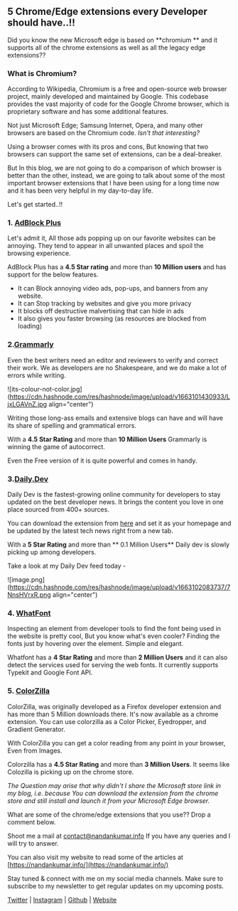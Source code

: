 ## 5 Chrome/Edge extensions every Developer should have..!!

Did you know the new Microsoft edge is based on **chromium ** and it supports all of the chrome extensions as well as all the legacy edge extensions??

### What is Chromium?
According to Wikipedia, Chromium is a free and open-source web browser project, mainly developed and maintained by Google. This codebase provides the vast majority of code for the Google Chrome browser, which is proprietary software and has some additional features.

Not just Microsoft Edge;  Samsung Internet, Opera, and many other browsers are based on the Chromium code. *Isn't that interesting?*

Using a browser comes with its pros and cons, But knowing that two browsers can support the same set of extensions, can be a deal-breaker.

But In this blog, we are not going to do a comparison of which browser is better than the other, instead, we are going to talk about some of the most important browser extensions that I have been using for a long time now and it has been very helpful in my day-to-day life. 

Let's get started..!!

### 1. [AdBlock Plus](https://chrome.google.com/webstore/detail/adblock-plus-free-ad-bloc/cfhdojbkjhnklbpkdaibdccddilifddb)
Let's admit it, All those ads popping up on our favorite websites can be annoying. They tend to appear in all unwanted places and spoil the browsing experience.

AdBlock Plus has a **4.5 Star rating** and more than **10 Million users** and has support for the below features.
-  It can Block annoying video ads, pop-ups, and banners from any website.
-  It can Stop tracking by websites and give you more privacy
-  It blocks off destructive malvertising that can hide in ads
-  It also gives you faster browsing (as resources are blocked from loading)

### 2.[Grammarly](https://chrome.google.com/webstore/detail/grammarly-grammar-checker/kbfnbcaeplbcioakkpcpgfkobkghlhen)
Even the best writers need an editor and reviewers to verify and correct their work. We as developers are no Shakespeare, and we do make a lot of errors while writing. 

![its-colour-not-color.jpg](https://cdn.hashnode.com/res/hashnode/image/upload/v1663101430933/LjxLGAVnZ.jpg align="center")

Writing those long-ass emails and extensive blogs can have and will have its share of spelling and grammatical errors. 

With a **4.5 Star Rating** and more than **10 Million Users** Grammarly is winning the game of autocorrect.

Even the Free version of it is quite powerful and comes in handy.

### 3.[Daily.Dev](https://daily.dev/)
Daily Dev is the fastest-growing online community for developers to stay updated on the best developer news. It brings the content you love in one place sourced from 400+ sources. 

You can download the extension from [here](https://chrome.google.com/webstore/detail/dailydev-the-homepage-dev/jlmpjdjjbgclbocgajdjefcidcncaied) and set it as your homepage and be updated by the latest tech news right from a new tab.

With a **5 Star Rating** and more than ** 0.1 Million Users** Daily dev is slowly picking up among developers.

Take a look at my Daily Dev feed today -

![image.png](https://cdn.hashnode.com/res/hashnode/image/upload/v1663102083737/7NnsHVrxR.png align="center")

### 4. [WhatFont](https://chrome.google.com/webstore/detail/whatfont/jabopobgcpjmedljpbcaablpmlmfcogm)

Inspecting an element from developer tools to find the font being used in the website is pretty cool, But you know what's even cooler? Finding the fonts just by hovering over the element. Simple and elegant. 

Whatfont has a **4 Star Rating** and more than **2 Million Users** and it can also detect the services used for serving the web fonts. It currently supports Typekit and Google Font API.

### 5. [ColorZilla](https://chrome.google.com/webstore/detail/colorzilla/bhlhnicpbhignbdhedgjhgdocnmhomnp)
ColorZilla, was originally developed as a Firefox developer extension and has more than 5 Million downloads there. It's now available as a chrome extension. You can use colorzilla as a Color Picker, Eyedropper, and Gradient Generator.

With ColorZilla you can get a color reading from any point in your browser, Even from Images.

Colorzilla has a **4.5 Star Rating** and more than **3 Million Users**. It seems like Colozilla is picking up on the chrome store.

*The Question may arise that why didn't I share the Microsoft store link in my blog, i.e. because You can download the extension from the chrome store and still install and launch it from your Microsoft Edge browser.*

What are some of the chrome/edge extensions that you use?? Drop a comment below. 

Shoot me a mail at [contact@nandankumar.info](mailto:contact@nandankumar.info) If you have any queries and I will try to answer.

You can also visit my website to read some of the articles at [https://nandankumar.info/](https://nandankumar.info/)

Stay tuned & connect with me on my social media channels. Make sure to subscribe to my newsletter to get regular updates on my upcoming posts.

[Twitter](https://twitter.com/_sirius93_) | [Instagram](https://www.instagram.com/_sirius93_) | [Github](https://github.com/sirius93) | [Website](https://nandankumar.info)



